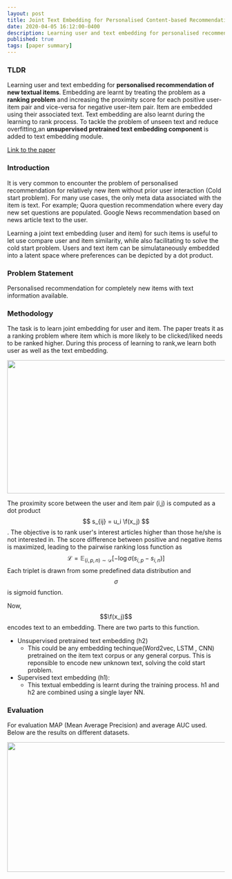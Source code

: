 ```yaml
---
layout: post
title: Joint Text Embedding for Personalised Content-based Recommendation
date: 2020-04-05 16:12:00-0400
description: Learning user and text embedding for personalised recommendation of new textual items. Embedding are learnt by treating the problem as a ranking problem and increasing the proximity score for each positive user-item pair. Items are embedded using their associated text.
published: true
tags: [paper summary]
---
```



### TLDR 
Learning user and text embedding for **personalised recommendation of new textual items**. Embedding are learnt by treating the problem as a **ranking problem** and increasing the proximity score for each positive user-item pair and vice-versa for negative user-item pair. Item are embedded using their associated text. Text embedding are also learnt during the learning to rank process. To tackle the problem of unseen text and reduce overfitting,an **unsupervised pretrained text embedding component** is added to text embedding module.

[Link to the paper](https://arxiv.org/abs/1706.01084)

### Introduction
It is very common to encounter the problem of personalised recommendation for relatively new item without prior user interaction (Cold start problem). For many use cases, the only meta data associated with the item is text. For example; Quora question recommendation where every day new set questions are populated. Google News recommendation based on news article text to the user.

Learning a joint text embedding (user and item) for such items is useful to let use compare user and item similarity, while also facilitating to solve the cold start problem. Users and text item can be simulataneously embedded into a latent space where preferences can be depicted by a dot product.

### Problem Statement
Personalised recommendation for completely new items with text information available.

### Methodology 
The task is to learn joint embedding for user and item. The paper treats it as a ranking problem where item which is more likely to be clicked/liked needs to be ranked higher. During this process of learning to rank,we learn both user as well as the text embedding.

<div class="img_row">
    <img class="col three" src="{{ site.baseurl }}/assets/img/joint-text-embedding-for-personalised-content-based-recommendation/approach.jpg" width="719" height="308">
</div>


The proximity score between the user and item pair (i,j) is computed as a dot product $$ s_{ij} = u_i \f(x_j) $$. The objective is to rank user's interest articles higher than those he/she is not interested in.
The score difference between positive and negative items is maximized, leading to the pairwise ranking loss function as <br>
$$ \mathcal{L}=\mathbb{E}_{(i, p, n) \sim \mathcal{D}}\left[-\log \sigma\left(s_{i,p}-s_{i,n}\right)\right] $$
Each triplet is drawn from some predefined data distribution and $$ \sigma $$ is sigmoid function.

Now, $$\f(x_j)$$ encodes text to an embedding. There are two parts to this function.
* Unsupervised pretrained text embedding (h2)
	* This could be any embedding techinque(Word2vec, LSTM , CNN) pretrained on the item text corpus or any general corpus. This is reponsible to encode new unknown text, solving the cold start problem.  
* Supervised text embedding (h1):
	* This textual embedding is learnt during the training process.
h1 and h2 are combined using a single layer NN.


### Evaluation 
For evaluation MAP (Mean Average Precision) and average AUC used. Below are the results on different datasets.

<div class="img_row">
    <img class="col three" src="{{ site.baseurl }}/assets/img/joint-text-embedding-for-personalised-content-based-recommendation/evaluation.jpg" width="732" height="300">
</div>
